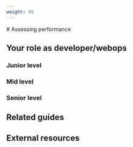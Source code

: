 ```yaml
---
weight: 90
---
```


# Assessing performance

## Your role as developer/webops

### Junior level

### Mid level

### Senior level

## Related guides

## External resources
